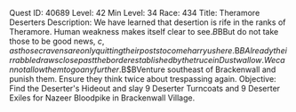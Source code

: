 Quest ID: 40689
Level: 42
Min Level: 34
Race: 434
Title: Theramore Deserters
Description: We have learned that desertion is rife in the ranks of Theramore. Human weakness makes itself clear to see.$B$BBut do not take those to be good news, $c, as those cravens are only quitting their posts to come harry us here.$B$BAlready their rabble draws close past the border established by the truce in Dustwallow. We cannot allow them to go any further.$B$BVenture southeast of Brackenwall and punish them. Ensure they think twice about trespassing again.
Objective: Find the Deserter's Hideout and slay 9 Deserter Turncoats and 9 Deserter Exiles for Nazeer Bloodpike in Brackenwall Village.
